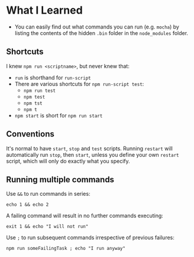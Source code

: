 # What I Learned

* You can easily find out what commands you can run (e.g. ```mocha```) by listing the contents of the hidden ```.bin``` folder in the ```node_modules``` folder.

## Shortcuts
I knew `npm run <scriptname>`, but never knew that:
* ```run``` is shorthand for ```run-script```
* There are various shortcuts for ```npm run-script test```:
    * ```npm run test```
    * ```npm test```
    * ```npm tst```
    * ```npm t```
* ```npm start``` is short for ```npm run start```

## Conventions
It's normal to have ```start```, ```stop``` and ```test``` scripts. Running ```restart``` will automatically run ```stop```, then ```start```, unless you define your own ```restart``` script, which will only do exactly what you specify.

## Running multiple commands
Use ```&&``` to run commands in series:
```
echo 1 && echo 2
```

A failing command will result in no further commands executing:
```
exit 1 && echo "I will not run"
```

Use ```;``` to run subsequent commands irrespective of previous failures:
```
npm run someFailingTask ; echo "I run anyway"
```